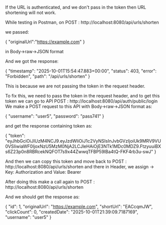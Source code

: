 If the URL is authenticated, and we don't pass in the token then URL shortening will not work.

While testing in Postman, on POST : http://localhost:8080/api/urls/shorten

we passed:

{
"originalUrl":"https://example.com"
}

in Body->raw->JSON format

And we got the response:

{
"timestamp": "2025-10-01T15:54:47.883+00:00",
"status": 403,
"error": "Forbidden",
"path": "/api/urls/shorten"
}

This is because we are not passing the token in the request header.

To fix this, we need to pass the token in the request header,
and to get this token we can go to API POST : http://localhost:8080/api/auth/public/login
We make a POST request to this API with Body->raw->JSON format as:

{
"username": "user5",
"password": "pass741"
}

and get the response containing token as:

{
"token": "eyJhbGciOiJIUzM4NCJ9.eyJzdWIiOiJ1c2VyNSIsInJvbGVzIjoiUk9MRV9VU0VSIiwiaWF0IjoxNzU5MzM0NjA2LCJleHAiOjE3NTk1MDc0MDZ9.FtzyuuiBXs6Z23p0n8RBRcekNQFOT7s9x44ZwwqTFBP59lBa4tQ-FKF4rb3u-swJ"
}

And then we can copy this token and move back to POST : http://localhost:8080/api/urls/shorten
and there in Header, we assign -> Key: Authorization and Value: Bearer <token>

After doing this make a call again to POST : http://localhost:8080/api/urls/shorten

And we should get the response as:

{
"id": 1,
"originalUrl": "https://example.com",
"shortUrl": "EACcqmJW",
"clickCount": 0,
"createdDate": "2025-10-01T21:39:09.7187169",
"username": "user5"
}
